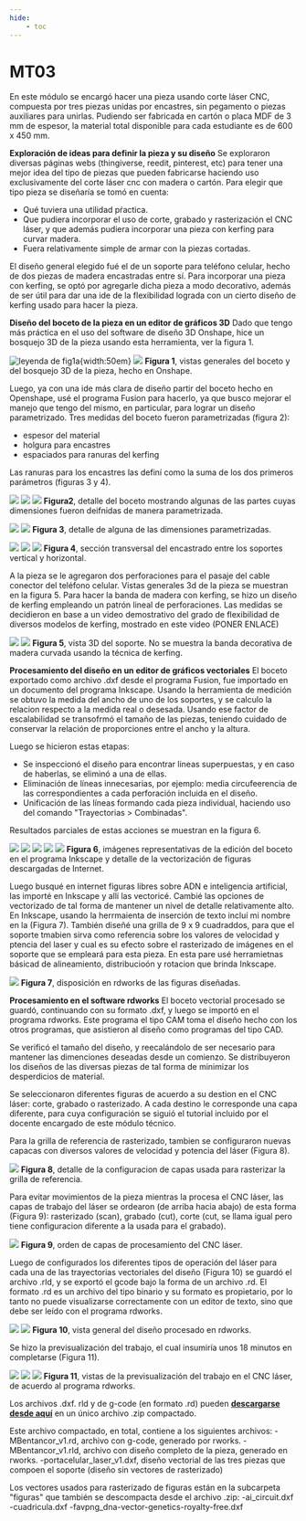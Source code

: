 ```yaml
---
hide:
    - toc
---
```


# MT03

En este módulo se encargó hacer una pieza usando corte láser CNC, compuesta por tres piezas unidas por encastres, sin pegamento o piezas auxiliares para unirlas. Pudiendo ser fabricada en cartón o placa MDF de 3 mm de espesor, la material total disponible para cada estudiante es de 600 x 450 mm. 

**Exploración de ideas para definir la pieza y su diseño**
Se exploraron diversas páginas webs (thingiverse, reedit, pinterest, etc) para tener una mejor idea del tipo de piezas que pueden fabricarse haciendo uso exclusivamente del corte láser cnc con madera o cartón.
Para elegir que tipo pieza se diseñaría se tomó en cuenta: 
- Qué tuviera una utilidad pŕactica. 
- Que pudiera incorporar el uso de corte, grabado y rasterización el CNC láser, y que además pudiera incorporar una pieza con kerfing para curvar madera. 
- Fuera relativamente simple de armar con la piezas cortadas. 

El diseño general elegido fué el de un soporte para teléfono celular, hecho de dos piezas de madera encastradas entre sí. Para incorporar una pieza con kerfing, se optó por agregarle dicha pieza a modo decorativo, además de ser útil para dar una ide de la flexibilidad lograda con un cierto diseño de kerfing usado para hacer la pieza. 

**Diseño del boceto de la pieza en un editor de gráficos 3D**
Dado que tengo más práctica en el uso del software de diseño 3D Onshape, hice un bosquejo 3D de la pieza usando esta herramienta, ver la figura 1. 

![leyenda de fig1a](../images/MT03/fig1a.png){width:50em}
![](../images/MT03/fig1b.png)
**Figura 1**, vistas generales del boceto y del bosquejo 3D de la pieza, hecho en Onshape. 

Luego, ya con una ide más clara de diseño partir del boceto hecho en Openshape, usé el programa Fusion para hacerlo, ya que busco mejorar el manejo que tengo del mismo, en particular, para lograr un diseño parametrizado. 
Tres medidas del boceto fueron  parametrizadas (figura 2): 
- espesor del material
- holgura para encastres
- espaciados para ranuras del kerfing

Las ranuras para los encastres las definí como la suma de los dos primeros parámetros (figuras 3 y 4). 

![](../images/MT03/fig2a.png)
![](../images/MT03/fig2b.png)
![](../images/MT03/fig2c.png)
**Figura2**, detalle del boceto  mostrando algunas de las partes cuyas dimensiones fueron deifnidas de manera parametrizada. 

![](../images/MT03/fig3a.png)
![](../images/MT03/fig3b.png)
**Figura 3**, detalle de alguna de las dimensiones parametrizadas. 


![](../images/MT03/fig4a.png)
![](../images/MT03/fig4b.png)
![](../images/MT03/fig4c.png)
**Figura 4**, sección transversal del encastrado entre los soportes vertical y horizontal. 

A la pieza se le agregaron dos perforaciones para el pasaje del cable conector del teléfono celular. Vistas generales 3d de la pieza se muestran en la figura 5. Para hacer la banda de madera con kerfing, se hizo un diseño de kerfing empleando un patrón lineal de perforaciones. Las medidas se decidieron en base a un video demostrativo del grado de flexibilidad de diversos modelos de kerfing, mostrado en este video (PONER ENLACE)

![](../images/MT03/fig5a.png)
![](../images/MT03/fig5b.png)
**Figura 5**, vista 3D del soporte. No se muestra la banda decorativa de madera curvada usando la técnica de kerfing. 

**Procesamiento del diseño en un editor de gráficos vectoriales**
El boceto exportado como archivo .dxf desde el programa Fusion, fue importado en un documento del programa Inkscape. Usando la herramienta de medición se obtuvo la medida del ancho de uno de los soportes, y se calculo la relacion respecto a la medida real o desesada. Usando ese factor de escalabilidad se transofrmó el tamaño de las piezas, teniendo cuidado de conservar la relación de proporciones entre el ancho y la altura. 

Luego se hicieron estas etapas: 
- Se inspeccionó el diseño para encontrar lineas superpuestas, y en caso de haberlas, se eliminó a una de ellas. 
- Eliminación de líneas innecesarias, por ejemplo: media circufeerencia de las correspondientes a cada perforación incluida en el diseño. 
- Unificación de las líneas formando cada pieza individual, haciendo uso del comando "Trayectorias > Combinadas". 

Resultados parciales de estas acciones se muestran en la figura 6. 

![](../images/MT03/fig6a.png)
![](../images/MT03/fig6b.png)
![](../images/MT03/fig6c.png)
![](../images/MT03/fig6d.png)
![](../images/MT03/fig6e.png)
**Figura 6**, imágenes representativas de la edición del boceto en el programa Inkscape y detalle de la vectorización de figuras descargadas de Internet. 

Luego busqué en internet figuras libres sobre ADN  e inteligencia artificial, las importé en Inkscape y allí las vectoricé. Cambié las opciones de vectorizado de tal forma de mantener un nivel de detalle relativamente alto. En Inkscape, usando la herrmaienta de inserción de texto incluí mi nombre en la  (Figura 7). 
También diseñé una grilla de 9 x 9 cuadraddos, para que el soporte tmabien sirva como referencia sobre los valores de velocidad y ptencia del laser y cual es su efecto sobre el rasterizado de imágenes en el soporte que se empleará para esta pieza. En esta pare usé herramietnas básicad de alineamiento, distribucioón y rotacion que brinda Inkscape. 

![](../images/MT03/fig7.png)
**Figura 7**, disposición en rdworks de las figuras diseñadas. 


**Procesamiento en el software rdworks**
El boceto vectorial procesado se guardó, continuando con su formato .dxf, y luego se importó en el programa rdworks. Este programa el tipo CAM toma el diseño hecho con los otros programas, que asistieron al diseño como programas del tipo CAD. 

Se verificó el tamaño del diseño, y reecalándolo de ser necesario para mantener las dimenciones deseadas desde un comienzo. Se distribuyeron los diseños de las diversas piezas de tal forma de minimizar los desperdicios de material. 

Se seleccionaron diferentes figuras de acuerdo a su destion en el CNC láser: corte, grabado o rasterizado. A cada destino le corresponde una capa diferente, para cuya configuración se siguió el tutorial incluido por el docente encargado de este módulo técnico. 

Para la grilla de referencia de rasterizado, tambien se configuraron nuevas capacas con diversos valores de velocidad y potencia del láser (Figura 8). 

![](../images/MT03/fig8.png)
**Figura 8**, detalle de la configuracion de capas usada para rasterizar la grilla de referencia. 

Para evitar movimientos de la pieza mientras la procesa el CNC láser, las capas de trabajo del láser se ordearon (de arriba hacia abajo) de esta forma (Figura 9): rasterizado (scan), grabado (cut), corte (cut, se llama igual pero tiene configuracion diferente a la usada para el grabado). 

![](../images/MT03/fig9.png)
**Figura 9**, orden de capas de procesamiento del CNC láser. 

Luego de configurados los diferentes tipos de operación del láser para cada una de las trayectorias vectoriales del diseño (Figura 10) se guardó el archivo .rld, y se exportó el gcode bajo la forma de un archivo .rd. 
El formato .rd es un archivo del tipo binario y su formato es propietario, por lo tanto no puede visualizarse correctamente con un editor de texto, sino que debe ser leído con el programa rdworks. 

![](../images/MT03/fig10a.png)
![](../images/MT03/fig10b.png)
**Figura 10**, vista general del diseño procesado en rdworks. 

Se hizo la previsualización del trabajo, el cual insumiría unos 18 minutos en completarse (Figura 11).


![](../images/MT03/fig11a.png)
![](../images/MT03/fig11b.png)
![](../images/MT03/fig11c.png)
**Figura 11**, vistas de la previsualización del trabajo en el CNC láser, de acuerdo al programa rdworks. 

Los archivos .dxf. rld y de g-code (en formato .rd) pueden [**descargarse desde aquí**](../archivos/MT03/piezas_MT03_MBentancor.zip) en un único archivo .zip compactado. 

Este archivo compactado, en total, contiene a los siguientes archivos: 
-MBentancor_v1.rd, archivo con g-code, generado por rworks. 
-MBentancor_v1.rld, archivo con diseño completo de la pieza, generado en rworks. 
-portacelular_laser_v1.dxf, diseño vectorial de las tres piezas que compoen el soporte (diseño sin vectores de rasterizado)

Los vectores usados para rasterizado de figuras están en la subcarpeta "figuras" que también se descompacta desde el archivo .zip: 
-ai_circuit.dxf
-cuadricula.dxf
-favpng_dna-vector-genetics-royalty-free.dxf


